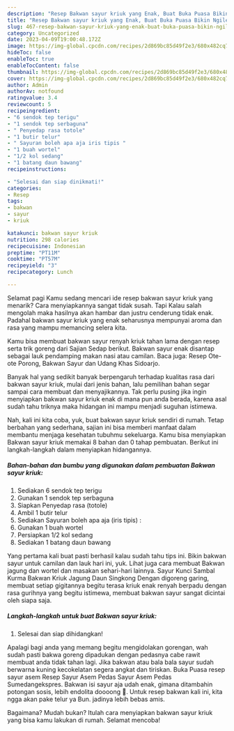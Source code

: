 ```yaml
---
description: "Resep Bakwan sayur kriuk yang Enak, Buat Buka Puasa Bikin Ngiler"
title: "Resep Bakwan sayur kriuk yang Enak, Buat Buka Puasa Bikin Ngiler"
slug: 467-resep-bakwan-sayur-kriuk-yang-enak-buat-buka-puasa-bikin-ngiler
category: Uncategorized
date: 2023-04-09T19:00:48.172Z
image: https://img-global.cpcdn.com/recipes/2d869bc85d49f2e3/680x482cq70/bakwan-sayur-kriuk-foto-resep-utama.jpg
hideToc: false
enableToc: true
enableTocContent: false
thumbnail: https://img-global.cpcdn.com/recipes/2d869bc85d49f2e3/680x482cq70/bakwan-sayur-kriuk-foto-resep-utama.jpg
cover: https://img-global.cpcdn.com/recipes/2d869bc85d49f2e3/680x482cq70/bakwan-sayur-kriuk-foto-resep-utama.jpg
author: Admin
authorAv: notfound
ratingvalue: 3.4
reviewcount: 5
recipeingredient:
- "6 sendok tep terigu"
- "1 sendok tep serbaguna"
- " Penyedap rasa totole"
- "1 butir telur"
- " Sayuran boleh apa aja iris tipis "
- "1 buah wortel"
- "1/2 kol sedang"
- "1 batang daun bawang"
recipeinstructions:

- "Selesai dan siap dinikmati!"
categories:
- Resep
tags:
- bakwan
- sayur
- kriuk

katakunci: bakwan sayur kriuk 
nutrition: 298 calories
recipecuisine: Indonesian
preptime: "PT11M"
cooktime: "PT57M"
recipeyield: "3"
recipecategory: Lunch

---
```



Selamat pagi Kamu sedang mencari ide resep bakwan sayur kriuk yang menarik? Cara menyiapkannya sangat tidak susah. Tapi Kalau salah mengolah maka hasilnya akan hambar dan justru cenderung tidak enak. Padahal bakwan sayur kriuk yang enak seharusnya mempunyai aroma dan rasa yang mampu memancing selera kita.


Kamu bisa membuat bakwan sayur renyah kriuk tahan lama dengan resep serta trik goreng dari Sajian Sedap berikut. Bakwan sayur enak disantap sebagai lauk pendamping makan nasi atau camilan. Baca juga: Resep Ote-ote Porong, Bakwan Sayur dan Udang Khas Sidoarjo.

Banyak hal yang sedikit banyak berpengaruh terhadap kualitas rasa dari bakwan sayur kriuk, mulai dari jenis bahan, lalu pemilihan bahan segar sampai cara membuat dan menyajikannya. Tak perlu pusing jika ingin menyiapkan bakwan sayur kriuk enak di mana pun anda berada, karena asal sudah tahu triknya maka hidangan ini mampu menjadi suguhan istimewa.


Nah, kali ini kita coba, yuk, buat bakwan sayur kriuk sendiri di rumah. Tetap berbahan yang sederhana, sajian ini bisa memberi manfaat dalam membantu menjaga kesehatan tubuhmu sekeluarga. Kamu bisa menyiapkan Bakwan sayur kriuk memakai 8 bahan dan 0 tahap pembuatan. Berikut ini langkah-langkah dalam menyiapkan hidangannya.

<!--inarticleads1-->

##### Bahan-bahan dan bumbu yang digunakan dalam pembuatan Bakwan sayur kriuk:

1. Sediakan 6 sendok tep terigu
1. Gunakan 1 sendok tep serbaguna
1. Siapkan  Penyedap rasa (totole)
1. Ambil 1 butir telur
1. Sediakan  Sayuran boleh apa aja (iris tipis) :
1. Gunakan 1 buah wortel
1. Persiapkan 1/2 kol sedang
1. Sediakan 1 batang daun bawang


Yang pertama kali buat pasti berhasil kalau sudah tahu tips ini. Bikin bakwan sayur untuk camilan dan lauk hari ini, yuk. Lihat juga cara membuat Bakwan jagung dan wortel dan masakan sehari-hari lainnya. Sayur Kunci Sambal Kurma Bakwan Kriuk Jagung Daun Singkong Dengan digoreng garing, membuat setiap gigitannya begitu terasa kriuk enak renyah berpadu dengan rasa gurihnya yang begitu istimewa, membuat bakwan sayur sangat dicintai oleh siapa saja. 

<!--inarticleads2-->

##### Langkah-langkah untuk buat Bakwan sayur kriuk:


1. Selesai dan siap dihidangkan!

Apalagi bagi anda yang memang begitu mengidolakan gorengan, wah sudah pasti bakwa goreng dipadukan dengan pedasnya cabe rawit membuat anda tidak tahan lagi. Jika bakwan atau bala bala sayur sudah berwarna kuning kecokelatan segera angkat dan tiriskan. Buka Puasa resep sayur asem Resep Sayur Asem Pedas Sayur Asem Pedas Sumedangekspres. Bakwan isi sayur aja udah enak, gimana ditambahin potongan sosis, lebih endolita doooong 🤤. Untuk resep bakwan kali ini, kita ngga akan pake telur ya Bun. jadinya lebih bebas amis. 

Bagaimana? Mudah bukan? Itulah cara menyiapkan bakwan sayur kriuk yang bisa kamu lakukan di rumah. Selamat mencoba!
